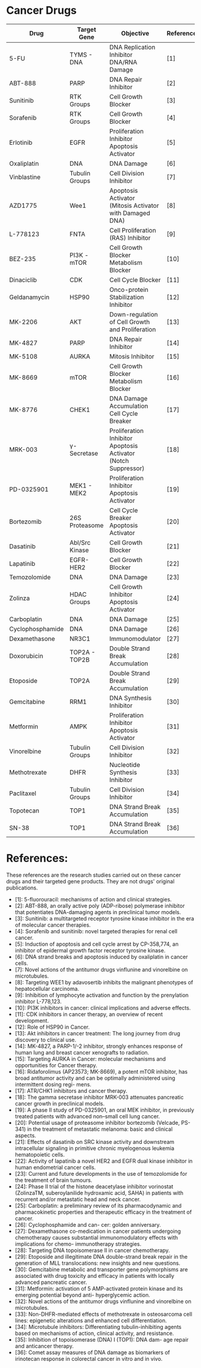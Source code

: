 # Cancer Drugs

| Drug            | Target Gene        | Objective                                                                 | Reference |
|-----------------|--------------------|---------------------------------------------------------------------------|-----------|
| 5-FU            | TYMS - DNA         | DNA Replication Inhibitor <br> DNA/RNA Damage                             | [1]       |
| ABT-888         | PARP               | DNA Repair Inhibitor                                                      | [2]       |
| Sunitinib       | RTK Groups         | Cell Growth Blocker                                                       | [3]       |
| Sorafenib       | RTK Groups         | Cell Growth Blocker                                                       | [4]       |
| Erlotinib       | EGFR               | Proliferation Inhibitor <br> Apoptosis Activator                          | [5]       |
| Oxaliplatin     | DNA                | DNA Damage                                                                | [6]       |
| Vinblastine     | Tubulin Groups     | Cell Division Inhibitor                                                   | [7]       |
| AZD1775         | Wee1               | Apoptosis Activator <br> (Mitosis Activator with Damaged DNA)             | [8]       |
| L-778123        | FNTA               | Cell Proliferation <br> (RAS) Inhibitor                                   | [9]       |
| BEZ-235         | PI3K - mTOR        | Cell Growth Blocker <br> Metabolism Blocker                               | [10]      |
| Dinaciclib      | CDK                | Cell Cycle Blocker                                                        | [11]      |
| Geldanamycin    | HSP90              | Onco-protein Stabilization Inhibitor                                      | [12]      |
| MK-2206         | AKT                | Down-regulation of Cell Growth and Proliferation                          | [13]      |
| MK-4827         | PARP               | DNA Repair Inhibitor                                                      | [14]      |
| MK-5108         | AURKA              | Mitosis Inhibitor                                                         | [15]      |
| MK-8669         | mTOR               | Cell Growth Blocker <br> Metabolism Blocker                               | [16]      |
| MK-8776         | CHEK1              | DNA Damage Accumulation <br> Cell Cycle Breaker                           | [17]      |
| MRK-003         | γ-Secretase        | Proliferation Inhibitor <br> Apoptosis Activator <br> (Notch Suppressor)  | [18]      |
| PD-0325901      | MEK1 - MEK2        | Proliferation Inhibitor <br> Apoptosis Activator                          | [19]      |
| Bortezomib      | 26S Proteasome     | Cell Cycle Breaker <br> Apoptosis Activator                               | [20]      |
| Dasatinib       | Abl/Src Kinase     | Cell Growth Blocker                                                       | [21]      |
| Lapatinib       | EGFR-HER2          | Cell Growth Blocker                                                       | [22]      |
| Temozolomide    | DNA                | DNA Damage                                                                | [23]      |
| Zolinza         | HDAC Groups        | Cell Growth Inhibitor <br> Apoptosis Activator                            | [24]      |
| Carboplatin     | DNA                | DNA Damage                                                                | [25]      |
| Cyclophosphamide| DNA                | DNA Damage                                                                | [26]      |
| Dexamethasone   | NR3C1              | Immunomodulator                                                           | [27]      |
| Doxorubicin     | TOP2A - TOP2B      | Double Strand Break Accumulation                                          | [28]      |
| Etoposide       | TOP2A              | Double Strand Break Accumulation                                          | [29]      |
| Gemcitabine     | RRM1               | DNA Synthesis Inhibitor                                                   | [30]      |
| Metformin       | AMPK               | Proliferation Inhibitor <br> Apoptosis Activator                          | [31]      |
| Vinorelbine     | Tubulin Groups     | Cell Division Inhibitor                                                   | [32]      |
| Methotrexate    | DHFR               | Nucleotide Synthesis Inhibitor                                            | [33]      |
| Paclitaxel      | Tubulin Groups     | Cell Division Inhibitor                                                   | [34]      |
| Topotecan       | TOP1               | DNA Strand Break Accumulation                                             | [35]      |
| SN-38           | TOP1               | DNA Strand Break Accumulation                                             | [36]      |


# References:
These references are the research studies carried out on these cancer drugs and their targeted gene products. They are not drugs' original publications.

* [1]: 5-fluorouracil: mechanisms of action and clinical strategies.
* [2]: ABT-888, an orally active poly (ADP-ribose) polymerase inhibitor that potentiates DNA-damaging agents in preclinical tumor models.
* [3]: Sunitinib: a multitargeted receptor tyrosine kinase inhibitor in the era of molecular cancer therapies.
* [4]: Sorafenib and sunitinib: novel targeted therapies for renal cell cancer.
* [5]: Induction of apoptosis and cell cycle arrest by CP-358,774, an inhibitor of epidermal growth factor receptor tyrosine kinase.
* [6]: DNA strand breaks and apoptosis induced by oxaliplatin in cancer cells.
* [7]: Novel actions of the antitumor drugs vinflunine and vinorelbine on microtubules.
* [8]: Targeting WEE1 by adavosertib inhibits the malignant phenotypes of hepatocellular carcinoma.
* [9]: Inhibition of lymphocyte activation and function by the prenylation inhibitor L-778,123.
* [10]: PI3K inhibitors in cancer: clinical implications and adverse effects.
* [11]: CDK inhibitors in cancer therapy, an overview of recent development.
* [12]: Role of HSP90 in Cancer.
* [13]: Akt inhibitors in cancer treatment: The long journey from drug discovery to clinical use.
* [14]: MK-4827, a PARP-1/-2 inhibitor, strongly enhances response of human lung and breast cancer xenografts to radiation.
* [15]: Targeting AURKA in Cancer: molecular mechanisms and opportunities for Cancer therapy.
* [16]: Ridaforolimus (AP23573; MK-8669), a potent mTOR inhibitor, has broad antitumor activity and can be optimally administered using intermittent dosing regi- mens.
* [17]: ATR/CHK1 inhibitors and cancer therapy.
* [18]: The gamma secretase inhibitor MRK-003 attenuates pancreatic cancer growth in preclinical models.
* [19]: A phase II study of PD-0325901, an oral MEK inhibitor, in previously treated patients with advanced non–small cell lung cancer.
* [20]: Potential usage of proteasome inhibitor bortezomib (Velcade, PS-341) in the treatment of metastatic melanoma: basic and clinical aspects.
* [21]: Effects of dasatinib on SRC kinase activity and downstream intracellular signaling in primitive chronic myelogenous leukemia hematopoietic cells.
* [22]: Activity of lapatinib a novel HER2 and EGFR dual kinase inhibitor in human endometrial cancer cells.
* [23]: Current and future developments in the use of temozolomide for the treatment of brain tumours.
* [24]: Phase II trial of the histone deacetylase inhibitor vorinostat (ZolinzaTM, suberoylanilide hydroxamic acid, SAHA) in patients with recurrent and/or metastatic head and neck cancer.
* [25]: Carboplatin: a preliminary review of its pharmacodynamic and pharmacokinetic properties and therapeutic efficacy in the treatment of cancer.
* [26]: Cyclophosphamide and can- cer: golden anniversary.
* [27]: Dexamethasone co-medication in cancer patients undergoing chemotherapy causes substantial immunomodulatory effects with implications for chemo- immunotherapy strategies.
* [28]: Targeting DNA topoisomerase II in cancer chemotherapy.
* [29]: Etoposide and illegitimate DNA double-strand break repair in the generation of MLL translocations: new insights and new questions.
* [30]: Gemcitabine metabolic and transporter gene polymorphisms are associated with drug toxicity and efficacy in patients with locally advanced pancreatic cancer.
* [31]: Metformin: activation of 5 AMP-activated protein kinase and its emerging potential beyond anti- hyperglycemic action.
* [32]: Novel actions of the antitumor drugs vinflunine and vinorelbine on microtubules.
* [33]: Non-DHFR-mediated effects of methotrexate in osteosarcoma cell lines: epigenetic alterations and enhanced cell differentiation.
* [34]: Microtubule inhibitors: Differentiating tubulin-inhibiting agents based on mechanisms of action, clinical activity, and resistance.
* [35]: Inhibition of topoisomerase (DNA) I (TOP1): DNA dam- age repair and anticancer therapy.
* [36]: Comet assay measures of DNA damage as biomarkers of irinotecan response in colorectal cancer in vitro and in vivo.

